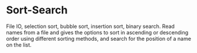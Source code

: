 # Sort-Search
File IO, selection sort, bubble sort, insertion sort, binary search. Read names from a file and gives the options to sort in ascending or descending order using different sorting methods, and search for the position of a name on the list.
